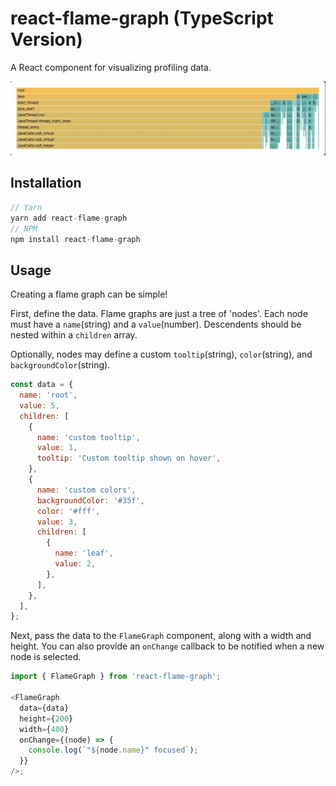 # react-flame-graph (TypeScript Version)

A React component for visualizing profiling data.

![demo](https://github.com/shenzhongkang/react-flame-graph-ts/blob/main/demo.jpg?raw=true)

## Installation

```js
// Yarn
yarn add react-flame-graph
// NPM
npm install react-flame-graph
```

## Usage

Creating a flame graph can be simple!

First, define the data. Flame graphs are just a tree of 'nodes'. Each node must have a `name`(string) and a `value`(number). Descendents should be nested within a `children` array.

Optionally, nodes may define a custom `tooltip`(string), `color`(string), and `backgroundColor`(string).

```js
const data = {
  name: 'root',
  value: 5,
  children: [
    {
      name: 'custom tooltip',
      value: 1,
      tooltip: 'Custom tooltip shown on hover',
    },
    {
      name: 'custom colors',
      backgroundColor: '#35f',
      color: '#fff',
      value: 3,
      children: [
        {
          name: 'leaf',
          value: 2,
        },
      ],
    },
  ],
};
```

Next, pass the data to the `FlameGraph` component, along with a width and height. You can also provide an `onChange` callback to be notified when a new node is selected.

```js
import { FlameGraph } from 'react-flame-graph';

<FlameGraph
  data={data}
  height={200}
  width={400}
  onChange={(node) => {
    console.log(`"${node.name}" focused`);
  }}
/>;
```
